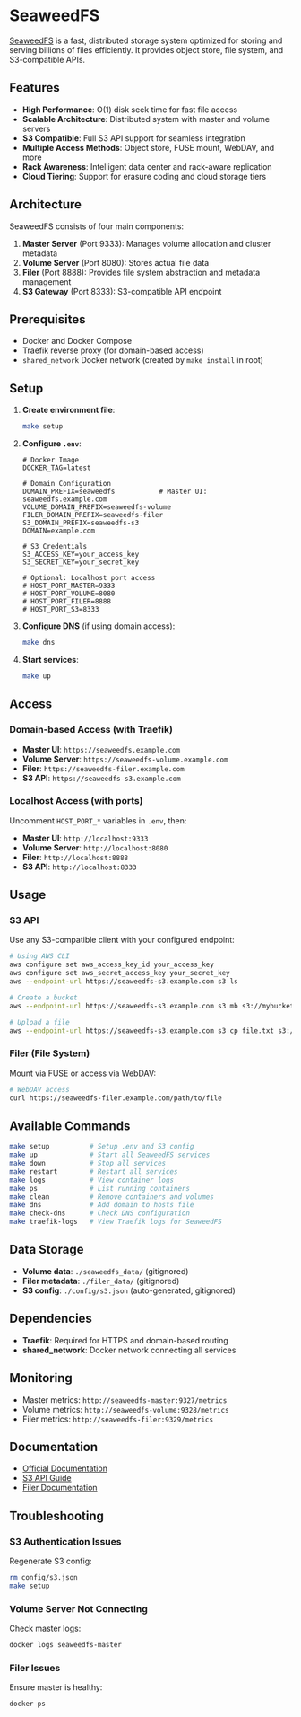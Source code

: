 # SeaweedFS

[SeaweedFS](https://github.com/seaweedfs/seaweedfs) is a fast, distributed storage system optimized for storing and serving billions of files efficiently. It provides object store, file system, and S3-compatible APIs.

## Features

- **High Performance**: O(1) disk seek time for fast file access
- **Scalable Architecture**: Distributed system with master and volume servers
- **S3 Compatible**: Full S3 API support for seamless integration
- **Multiple Access Methods**: Object store, FUSE mount, WebDAV, and more
- **Rack Awareness**: Intelligent data center and rack-aware replication
- **Cloud Tiering**: Support for erasure coding and cloud storage tiers

## Architecture

SeaweedFS consists of four main components:

1. **Master Server** (Port 9333): Manages volume allocation and cluster metadata
2. **Volume Server** (Port 8080): Stores actual file data
3. **Filer** (Port 8888): Provides file system abstraction and metadata management
4. **S3 Gateway** (Port 8333): S3-compatible API endpoint

## Prerequisites

- Docker and Docker Compose
- Traefik reverse proxy (for domain-based access)
- `shared_network` Docker network (created by `make install` in root)

## Setup

1. **Create environment file**:
   ```bash
   make setup
   ```

2. **Configure `.env`**:
   ```env
   # Docker Image
   DOCKER_TAG=latest

   # Domain Configuration
   DOMAIN_PREFIX=seaweedfs           # Master UI: seaweedfs.example.com
   VOLUME_DOMAIN_PREFIX=seaweedfs-volume
   FILER_DOMAIN_PREFIX=seaweedfs-filer
   S3_DOMAIN_PREFIX=seaweedfs-s3
   DOMAIN=example.com

   # S3 Credentials
   S3_ACCESS_KEY=your_access_key
   S3_SECRET_KEY=your_secret_key

   # Optional: Localhost port access
   # HOST_PORT_MASTER=9333
   # HOST_PORT_VOLUME=8080
   # HOST_PORT_FILER=8888
   # HOST_PORT_S3=8333
   ```

3. **Configure DNS** (if using domain access):
   ```bash
   make dns
   ```

4. **Start services**:
   ```bash
   make up
   ```

## Access

### Domain-based Access (with Traefik)

- **Master UI**: `https://seaweedfs.example.com`
- **Volume Server**: `https://seaweedfs-volume.example.com`
- **Filer**: `https://seaweedfs-filer.example.com`
- **S3 API**: `https://seaweedfs-s3.example.com`

### Localhost Access (with ports)

Uncomment `HOST_PORT_*` variables in `.env`, then:

- **Master UI**: `http://localhost:9333`
- **Volume Server**: `http://localhost:8080`
- **Filer**: `http://localhost:8888`
- **S3 API**: `http://localhost:8333`

## Usage

### S3 API

Use any S3-compatible client with your configured endpoint:

```bash
# Using AWS CLI
aws configure set aws_access_key_id your_access_key
aws configure set aws_secret_access_key your_secret_key
aws --endpoint-url https://seaweedfs-s3.example.com s3 ls

# Create a bucket
aws --endpoint-url https://seaweedfs-s3.example.com s3 mb s3://mybucket

# Upload a file
aws --endpoint-url https://seaweedfs-s3.example.com s3 cp file.txt s3://mybucket/
```

### Filer (File System)

Mount via FUSE or access via WebDAV:

```bash
# WebDAV access
curl https://seaweedfs-filer.example.com/path/to/file
```

## Available Commands

```bash
make setup          # Setup .env and S3 config
make up             # Start all SeaweedFS services
make down           # Stop all services
make restart        # Restart all services
make logs           # View container logs
make ps             # List running containers
make clean          # Remove containers and volumes
make dns            # Add domain to hosts file
make check-dns      # Check DNS configuration
make traefik-logs   # View Traefik logs for SeaweedFS
```

## Data Storage

- **Volume data**: `./seaweedfs_data/` (gitignored)
- **Filer metadata**: `./filer_data/` (gitignored)
- **S3 config**: `./config/s3.json` (auto-generated, gitignored)

## Dependencies

- **Traefik**: Required for HTTPS and domain-based routing
- **shared_network**: Docker network connecting all services

## Monitoring

- Master metrics: `http://seaweedfs-master:9327/metrics`
- Volume metrics: `http://seaweedfs-volume:9328/metrics`
- Filer metrics: `http://seaweedfs-filer:9329/metrics`

## Documentation

- [Official Documentation](https://github.com/seaweedfs/seaweedfs/wiki)
- [S3 API Guide](https://github.com/seaweedfs/seaweedfs/wiki/Amazon-S3-API)
- [Filer Documentation](https://github.com/seaweedfs/seaweedfs/wiki/Filer)

## Troubleshooting

### S3 Authentication Issues

Regenerate S3 config:
```bash
rm config/s3.json
make setup
```

### Volume Server Not Connecting

Check master logs:
```bash
docker logs seaweedfs-master
```

### Filer Issues

Ensure master is healthy:
```bash
docker ps
```
